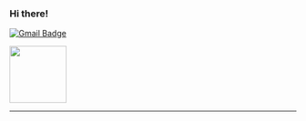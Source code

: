 ### Hi there!

[![Gmail Badge](https://img.shields.io/badge/-emil.lipskij@gmail.com-c14438?style=flat-square&logo=Gmail&logoColor=white&link=mailto:mailharshkhatri@gmail.com)](mailto:emil.lipskij99@gmail.com)

<img src="https://media.giphy.com/media/Ah3zHH7hvsSB2/giphy.gif" width="100px">

---
